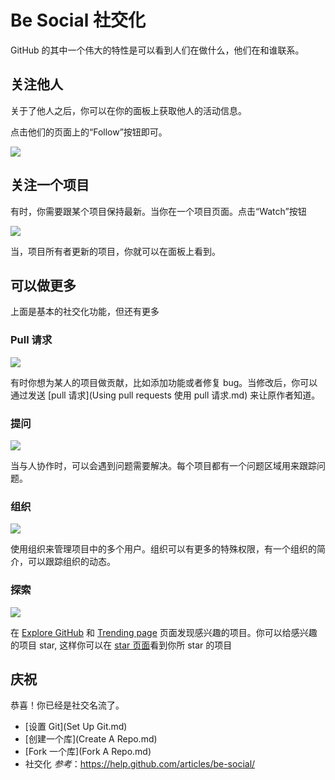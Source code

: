 Be Social 社交化
====

GitHub 的其中一个伟大的特性是可以看到人们在做什么，他们在和谁联系。

## 关注他人

关于了他人之后，你可以在你的面板上获取他人的活动信息。

点击他们的页面上的“Follow”按钮即可。

![](https://help.github.com/assets/images/help/profile/follow-user-button.png)

## 关注一个项目

有时，你需要跟某个项目保持最新。当你在一个项目页面。点击“Watch”按钮

![](https://help.github.com/assets/images/help/repository/repo-actions-watch.png)

当，项目所有者更新的项目，你就可以在面板上看到。

## 可以做更多

上面是基本的社交化功能，但还有更多

### Pull 请求

![](https://help.github.com/assets/images/help/repository/repo-actions-pullrequest.png)

有时你想为某人的项目做贡献，比如添加功能或者修复 bug。当修改后，你可以通过发送 [pull 请求](Using pull requests 使用 pull 请求.md) 来让原作者知道。

### 提问

![](https://help.github.com/assets/images/help/repository/repo-tabs-issues.png)

当与人协作时，可以会遇到问题需要解决。每个项目都有一个问题区域用来跟踪问题。

### 组织

![](https://help.github.com/assets/images/help/overview/dashboard-contextswitcher.png)

使用组织来管理项目中的多个用户。组织可以有更多的特殊权限，有一个组织的简介，可以跟踪组织的动态。

### 探索

![](https://help.github.com/assets/images/help/stars/star-a-project.png)

在 [Explore GitHub](https://github.com/explore) 和 [Trending page](https://github.com/trending)  页面发现感兴趣的项目。你可以给感兴趣的项目 star, 这样你可以在 [star 页面](https://github.com/stars)看到你所 star 的项目

## 庆祝

恭喜！你已经是社交名流了。

* [设置 Git](Set Up Git.md)
* [创建一个库](Create A Repo.md)
* [Fork 一个库](Fork A Repo.md)
* 社交化
*参考*：<https://help.github.com/articles/be-social/>
